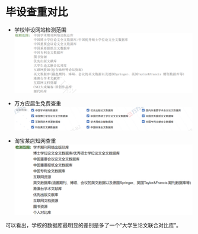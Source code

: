 # 毕设查重对比

- 学校毕设网站检测范围
  ![image-20210522224334190](毕设查重对比.assets/image-20210522224334190.png)

- 万方应届生免费查重
  ![image-20210522224502514](毕设查重对比.assets/image-20210522224502514-1621694799411.png)
- 淘宝某店知网查重
  ![image-20210522224536770](毕设查重对比.assets/image-20210522224536770-1621694802201.png)

可以看出，学校的数据库最明显的差别是多了一个“大学生论文联合对比库”。